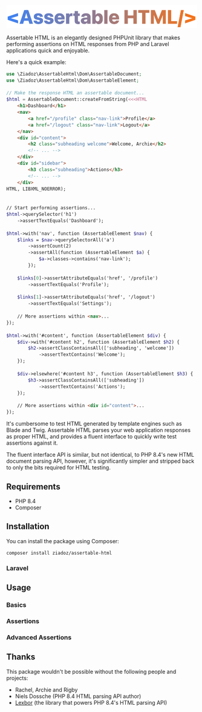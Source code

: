 ![Assertable HTML](art/logo.png)

Assertable HTML is an elegantly designed PHPUnit library that makes performing assertions on HTML responses from PHP and Laravel applications quick and enjoyable.

Here's a quick example:

```php
use \Ziadoz\AssertableHtml\Dom\AssertableDocument;
use \Ziadoz\AssertableHtml\Dom\AssertableElement;

// Make the response HTML an assertable document...
$html = AssertableDocument::createFromString(<<<HTML
    <h1>Dashboard</h1>
    <nav>
        <a href="/profile" class="nav-link">Profile</a>
        <a href="/logout" class="nav-link">Logout</a>
    </nav>
    <div id="content">
        <h2 class="subheading welcome">Welcome, Archie</h2>
        <!-- ... -->
    </div>
    <div id="sidebar">
        <h3 class="subheading">Actions</h3>
        <!-- ... -->
    </div>
HTML, LIBXML_NOERROR);


// Start performing assertions...
$html->querySelector('h1')
    ->assertTextEquals('Dashboard');

$html->with('nav', function (AssertableElement $nav) {
    $links = $nav->querySelectorAll('a')
        ->assertCount(2)
        ->assertAll(function (AssertableElement $a) {
            $a->classes->contains('nav-link');
        });

    $links[0]->assertAttributeEquals('href', '/profile')
        ->assertTextEquals('Profile');
        
    $links[1]->assertAttributeEquals('href', '/logout')
        ->assertTextEquals('Settings');
        
    // More assertions within <nav>...
});

$html->with('#content', function (AssertableElement $div) {
    $div->with('#content h2', function (AssertableElement $h2) {   
        $h2->assertClassContainsAll(['subheading', 'welcome'])
            ->assertTextContains('Welcome');
    });
        
    $div->elsewhere('#content h3', function (AssertableElement $h3) {
        $h3->assertClassContainsAll(['subheading'])
            ->assertTextContains('Actions');
    });
    
    // More assertions within <div id="content">...
});

```

It's cumbersome to test HTML generated by template engines such as Blade and Twig. Assertable HTML parses your web application responses as proper HTML, and provides a fluent interface to quickly write test assertions against it. 

The fluent interface API is similar, but not identical, to PHP 8.4's new HTML document parsing API, however, it's significantly simpler and stripped back to only the bits required for HTML testing.

## Requirements

- PHP 8.4
- Composer

## Installation

You can install the package using Composer:

```
composer install ziadoz/assertable-html
```

### Laravel

## Usage

### Basics

### Assertions

### Advanced Assertions

## Thanks

This package wouldn't be possible without the following people and projects:

- Rachel, Archie and Rigby
- Niels Dossche (PHP 8.4 HTML parsing API author)
- [Lexbor](https://github.com/lexbor/lexbor) (the library that powers PHP 8.4's HTML parsing API)
